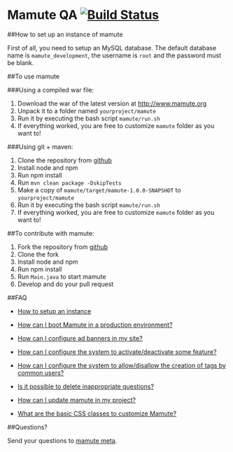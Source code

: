 Mamute QA [![Build Status](https://secure.travis-ci.org/caelum/mamute.png)](http://travis-ci.org/caelum/mamute)
======

##How to set up an instance of mamute

First of all, you need to setup an MySQL database. The default database name is 
`mamute_development`, the username is `root` and the password must be blank.

##To use mamute

###Using a compiled war file:

1. Download the war of the latest version at http://www.mamute.org
2. Unpack it to a folder named `yourproject/mamute`
3. Run it by executing the bash script `mamute/run.sh`
4. If everything worked, you are free to customize `mamute` folder as you want to! 

###Using git + maven:

1. Clone the repository from [github](https://github.com/caelum/mamute)
2. Install node and npm
3. Run npm install
4. Run `mvn clean package -DskipTests`
5. Make a copy of `mamute/target/mamute-1.0.0-SNAPSHOT` to `yourproject/mamute`
6. Run it by executing the bash script `mamute/run.sh`
7. If everything worked, you are free to customize `mamute` folder as you want to! 

##To contribute with mamute:

1. Fork the repository from [github](https://github.com/caelum/mamute)
2. Clone the fork
3. Install node and npm
4. Run npm install
5. Run `Main.java` to start mamute
6. Develop and do your pull request

##FAQ

* [How to setup an instance](http://meta.mamute.org/221-how-to-set-up-an-instance-of-mamute)

* [How can I boot Mamute in a production environment?](http://meta.mamute.org/231-how-can-i-boot-mamute-in-a-production-environment)

* [How can I configure ad banners in my site?](http://meta.mamute.org/241-how-can-i-configure-ad-banners-in-my-site)

* [How can I configure the system to activate/deactivate some feature?](http://meta.mamute.org/292-how-can-i-configure-the-system-to-activatedeactivate-some-feature)

* [How can I configure the system to allow/disallow the creation of tags by common users?](http://meta.mamute.org/251-how-can-i-configure-the-system-to-allowdisallow-the-creation-of-tags-by-common-users)

* [Is it possible to delete inappropriate questions?](http://meta.mamute.org/261-is-it-possible-to-delete-inappropriate-questions)

* [How can I update mamute in my project?](http://meta.mamute.org/271-how-can-i-update-mamute-in-my-project)

* [What are the basic CSS classes to customize Mamute?](http://meta.mamute.org/281-what-are-the-basic-css-classes-to-customize-mamute)


##Questions?

Send your questions to [mamute meta](http://meta.mamute.org).
